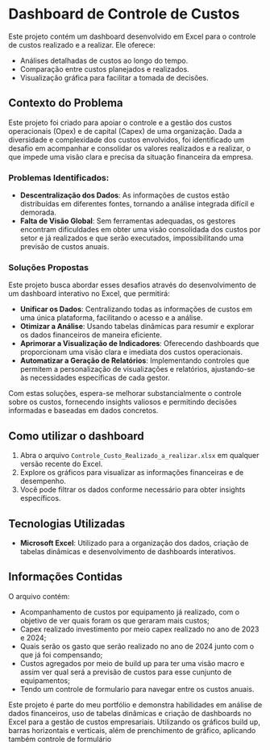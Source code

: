 # Dashboard de Controle de Custos

Este projeto contém um dashboard desenvolvido em Excel para o controle de custos realizado e a realizar. Ele oferece:

- Análises detalhadas de custos ao longo do tempo.
- Comparação entre custos planejados e realizados.
- Visualização gráfica para facilitar a tomada de decisões.
## Contexto do Problema

Este projeto foi criado para apoiar o controle e a gestão dos custos operacionais (Opex) e de capital (Capex) de uma organização. Dada a diversidade e complexidade dos custos envolvidos, foi identificado um desafio em acompanhar e consolidar os valores realizados e a realizar, o que impede uma visão clara e precisa da situação financeira da empresa.

### Problemas Identificados:
- **Descentralização dos Dados**: As informações de custos estão distribuídas em diferentes fontes, tornando a análise integrada difícil e demorada.
- **Falta de Visão Global**: Sem ferramentas adequadas, os gestores encontram dificuldades em obter uma visão  consolidada dos custos por setor e já realizados
e que serão executados, impossibilitando uma previsão de custos anuais.

### Soluções Propostas

Este projeto busca abordar esses desafios através do desenvolvimento de um dashboard interativo no Excel, que permitirá:

- **Unificar os Dados**: Centralizando todas as informações de custos em uma única plataforma, facilitando o acesso e a análise.
- **Otimizar a Análise**: Usando tabelas dinâmicas para resumir e explorar os dados financeiros de maneira eficiente.
- **Aprimorar a Visualização de Indicadores**: Oferecendo dashboards que proporcionam uma visão clara e imediata dos custos operacionais.
- **Automatizar a Geração de Relatórios**: Implementando controles que permitem a personalização de visualizações e relatórios, ajustando-se às necessidades específicas de cada gestor.

Com estas soluções, espera-se melhorar substancialmente o controle sobre os custos, fornecendo insights valiosos e permitindo decisões informadas e baseadas em dados concretos.

## Como utilizar o dashboard

1. Abra o arquivo `Controle_Custo_Realizado_a_realizar.xlsx` em qualquer versão recente do Excel.
2. Explore os gráficos para visualizar as informações financeiras e de desempenho.
3. Você pode filtrar os dados conforme necessário para obter insights específicos.

## Tecnologias Utilizadas
- **Microsoft Excel**: Utilizado para a organização dos dados, criação de tabelas dinâmicas e desenvolvimento de dashboards interativos.

## Informações Contidas

O arquivo contém:
- Acompanhamento de custos por equipamento já realizado, com o objetivo de ver quais foram os que geraram mais custos;
- Capex realizado investimento por meio capex realizado no ano de 2023 e 2024;
- Quais serão os gasto que serão realizado no ano de 2024 junto com o que já foi compensando;
- Custos agregados por meio de build up para ter uma visão macro e assim ver qual será a previsão de custos para esse cunjunto de equipamentos;
- Tendo um controle de formulario para navegar entre os custos anuais.

Este projeto é parte do meu portfólio e demonstra habilidades em análise de dados financeiros,  uso de tabelas dinâmicas e criação de dashboards no Excel para a gestão de custos empresariais. Utilizando os gráficos build up, barras horizontais e verticais, além de prenchimento de gráfico, aplicando também controle de formulário

